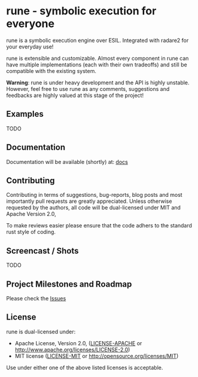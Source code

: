 # rune - symbolic execution for everyone

rune is a symbolic execution engine over ESIL. Integrated with radare2 for
your everyday use!

rune is extensible and customizable. Almost every component in rune
can have multiple implementations (each with their own tradeoffs) and still be
compatible with the existing system.

__Warning__: rune is under heavy development and the API is highly unstable.
However, feel free to use rune as any comments, suggestions and feedbacks are
highly valued at this stage of the project!

## Examples
TODO

## Documentation
Documentation will be available (shortly) at: [docs]()

## Contributing
Contributing in terms of suggestions, bug-reports, blog posts and most importantly pull
requests are greatly appreciated. Unless otherwise requested by the authors,
all code will be dual-licensed under MIT and Apache Version 2.0,

To make reviews easier please ensure that the code adhers to the standard
rust style of coding.

## Screencast / Shots
TODO

## Project Milestones and Roadmap
Please check the [Issues](https://github.com/sushant94/rune/issues)

## License

rune is dual-licensed under:
 * Apache License, Version 2.0, ([LICENSE-APACHE](LICENSE-APACHE) or http://www.apache.org/licenses/LICENSE-2.0)
 * MIT license ([LICENSE-MIT](LICENSE-MIT) or http://opensource.org/licenses/MIT)

Use under either one of the above listed licenses is acceptable.
